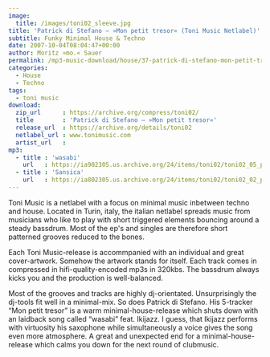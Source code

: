 ```yaml
---
image:
  title: /images/toni02_sleeve.jpg
title: 'Patrick di Stefano – »Mon petit tresor« (Toni Music Netlabel)'
subtitle: Funky Minimal House & Techno
date: 2007-10-04T08:04:47+00:00
author: Moritz »mo.« Sauer
permalink: /mp3-music-download/house/37-patrick-di-stefano-mon-petit-tresor-toni-music-netlabel
categories:
  - House
  - Techno
tags:
  - toni music
download:
  zip_url      : https://archive.org/compress/toni02/
  title        : 'Patrick di Stefano – »Mon petit tresor«'
  release_url  : https://archive.org/details/toni02
  netlabel_url : www.tonimusic.com
  artist_url   : 
mp3:
  - title : 'wasabi'
    url   : https://ia902305.us.archive.org/24/items/toni02/toni02_05_patrick_di_stefano_feat_ikijazz_-_wasabi.mp3
  - title : 'Sansica'
    url   : https://ia802305.us.archive.org/24/items/toni02/toni02_02_patrick_di_stefano_-_sansica.mp3
---
```

Toni Music is a netlabel with a focus on minimal music inbetween techno and house. Located in Turin, italy, the italian netlabel spreads music from musicians who like to play with short triggered elements bouncing around a steady bassdrum. Most of the ep's and singles are therefore short patterned grooves reduced to the bones.<!--more-->

Each Toni Music-release is accommpanied with an individual and great cover-artwork. Somehow the artwork stands for itself. Each track comes in compressed in hifi-quality-encoded mp3s in 320kbs. The bassdrum always kicks you and the production is well-balanced.

Most of the grooves and tracks are highly dj-orientated. Unsurprisingly the dj-tools fit well in a minimal-mix. So does Patrick di Stefano. His 5-tracker “Mon petit tresor” is a warm minimal-house-release which shuts down with an laidback song called “wasabi” feat. Ikijazz. I guess, that Ikijazz performs with virtuosity his saxophone while simultaneously a voice gives the song even more atmosphere. A great and unexpected end for a minimal-house-release which calms you down for the next round of clubmusic.
